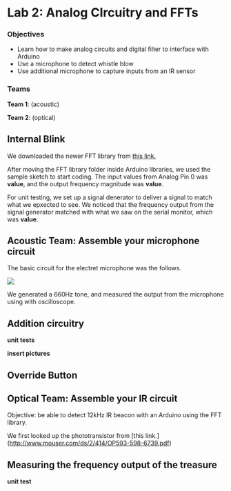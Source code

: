 # Lab 2: Analog CIrcuitry and FFTs

### Objectives

* Learn how to make analog circuits and digital filter to interface with Arduino
* Use a microphone to detect whistle blow
* Use additional microphone to capture inputs from an IR sensor


### Teams
**Team 1**: (acoustic) 

**Team 2**: (optical)


## Internal Blink



We downloaded the newer FFT library from [this link.](http://wiki.openmusiclabs.com/wiki/ArduinoFFT)

After moving the FFT library folder inside Arduino libraries, we used the sample sketch to start coding. The input values from Analog Pin 0 was **value**, and the output frequency magnitude was **value**. 

For unit testing, we set up a signal denerator to deliver a signal to match what we epxected to see. We noticed that the frequency output from the signal generator matched with what we saw on the serial monitor, which was **value**. 


## Acoustic Team: Assemble your microphone circuit

The basic circuit for the electret microphone was the follows. 

<img src="https://cei-lab.github.io/ece3400-2018/images/lab2_fig1.png">

We generated a 660Hz tone, and measured the output from the microphone using with oscilloscope. 

## Addition circuitry

**unit tests**

**insert pictures**

## Override Button


## Optical Team: Assemble your IR circuit

Objective: be able to detect 12kHz IR beacon with an Arduino using the FFT library. 

We first looked up the phototransistor from [this link.] (http://www.mouser.com/ds/2/414/OP593-598-6739.pdf)

## Measuring the frequency output of the treasure

**unit test**



